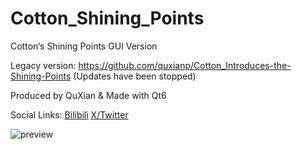 # Cotton_Shining_Points
Cotton‘s Shining Points GUI Version

Legacy version: https://github.com/quxianp/Cotton_Introduces-the-Shining-Points (Updates have been stopped)

Produced by QuXian & Made with Qt6

Social Links: [Bilibili](https://space.bilibili.com/63115177 "正态分布曲线")   [X/Twitter](https://x.com/QuXian_P "曲线") 

![preview](https://github.com/quxianp/Cotton_Shining_Points/assets/123958112/af837846-b39d-43ea-a90f-44012d7d3e73)
